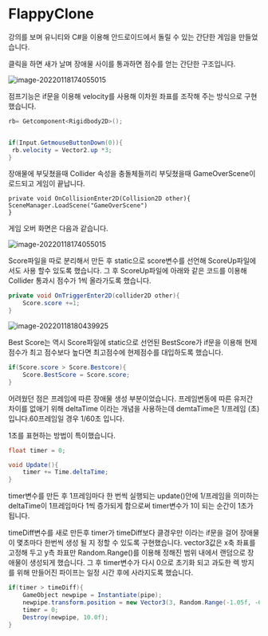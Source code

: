 # FlappyClone

강의를 보며 유니티와 C#을 이용해 안드로이드에서 돌릴 수 있는 간단한 게임을 만들었습니다.



클릭을 하면 새가 날며 장애물 사이를 통과하면 점수를 얻는 간단한 구조입니다.

![image-20220118174055015](../images/README/image-20220118174055015.png)



점프기능은 if문을 이용해  velocity를 사용해 이차원 좌표를 조작해 주는 방식으로 구현했습니다.

```C#
rb= Getcomponent<Rigidbody2D>();


if(Input.GetmouseButtonDown(0)){
 rb.velocity = Vector2.up *3;
}
```



장애물에 부딪쳤을때 Collider 속성을 충돌체들끼리 부딪쳤을때 GameOverScene이 로드되고 게임이 끝납니다.

```
private void OnCollisionEnter2D(Collision2D other){
SceneManager.LoadScene("GameOverScene")
}
```





게임 오버 화면은 다음과 같습니다.

![image-20220118174055015](../images/README/image-20220118174055015-16424983938561.png)

Score파일을 따로 분리해서 만든 후 static으로 score변수를 선언해 ScoreUp파일에서도 사용 할수 있도록 했습니다. 그 후 ScoreUp파일에 아래와 같은 코드를 이용해 Collider 통과시 점수가 1씩 올라가도록 했습니다.

```c#
private void OnTriggerEnter2D(collider2D other){
	Score.score +=1;
}
```



![image-20220118180439925](../images/README/image-20220118180439925-16424984072662.png)





Best Score는 역시 Score파일에 static으로 선언된 BestScore가  if문을 이용해 현제 점수가 최고 점수보다 높다면 최고점수에 현제점수를 대입하도록 했습니다.

```c#
if(Score.score > Score.Bestcore){
	Score.BestScore = Score.score;
}
```



어려웠던 점은 프레임에 따른 장애물 생성 부분이었습니다.  프레임변동에 따른 유저간 차이를 없애기 위해 deltaTime 이라는 개념을 사용하는데 demtaTime은 1/프레임 (초) 입니다.60프레임일 경우 1/60초 입니다.

1초를 표현하는 방법이 특이했습니다.

```c#
float timer = 0;

void Update(){
	timer += Time.deltaTime;
}
```

timer변수를 만든 후 1프레임마다 한 번씩 실행되는 update()안에 1/프레임을 의미하는 deltaTime이 1프레임마다 1씩 증가되게 함으로써 timer변수가 1이 되는 순간이 1초가 됩니다.



timeDiff변수를 새로 만든후 timer가 timeDiff보다 클경우만 이라는 if문을 걸어 장애물이 몇초마다 한번씩 생성 될 지 정할 수 있도록 구현했습니다. vector3값은 x축 좌표를 고정해 두고 y측 좌표만 Random.Range()를 이용해 정해진 범위 내에서 랜덤으로 장애물이 생성되게 했습니다. 그 후 timer변수가 다시 0으로 초기화 되고 과도한 렉 방지를 위해 만들어진 파이프는 일정 시간 후에 사라지도록 했습니다.

```c#
if(timer > timeDiff){
	GameObject newpipe = Instantiate(pipe);
	newpipe.transform.position = new Vector3(3, Random.Range(-1.05f, -6.0f ),0);
    timer = 0;
    Destroy(newpipe, 10.0f);
}
```











